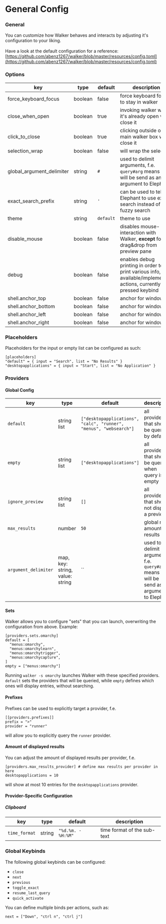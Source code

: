 # General Config

### General

You can customize how Walker behaves and interacts by adjusting it's configuration to your liking.\
\
Have a look at the default configuration for a reference: [https://github.com/abenz1267/walker/blob/master/resources/config.toml](https://github.com/abenz1267/walker/blob/master/resources/config.toml)

### Options

| key                       | type    | default   | description                                                                                                          |
| ------------------------- | ------- | --------- | -------------------------------------------------------------------------------------------------------------------- |
| force_keyboard_focus      | boolean | false     | force keyboard focus to stay in walker                                                                               |
| close_when_open           | boolean | true      | invoking walker while it's already open will close it                                                                |
| click_to_close            | boolean | true      | clicking outside of the main walker box will close it                                                                |
| selection_wrap            | boolean | false     | will wrap the selection                                                                                              |
| global_argument_delimiter | string  | `#`       | used to delimit arguments, f.e. `query#arg` means `arg` will be send as an argument to Elephant                      |
| exact_search_prefix       | string  | `'`       | can be used to tell Elephant to use exact search instead of fuzzy search                                             |
| theme                     | string  | `default` | theme to use                                                                                                         |
| disable_mouse             | boolean | false     | disables mouse-interaction with Walker, **except** for drag&drop from preview pane                                   |
| debug                     | boolean | false     | enables debug printing in order to print various info, f.e. available/implemented actions, currently pressed keybind |
| shell.anchor_top          | boolean | false     | anchor for window                                                                                                    |
| shell.anchor_bottom       | boolean | false     | anchor for window                                                                                                    |
| shell.anchor_left         | boolean | false     | anchor for window                                                                                                    |
| shell.anchor_right        | boolean | false     | anchor for window                                                                                                    |

### Placeholders

Placeholders for the input or empty list can be configured as such:

```
[placeholders]
"default" = { input = "Search", list = "No Results" }
"desktopapplications" = { input = "Start", list = "No Application" }
```

### Providers

#### Global Config

| key                  | type                            | default                                                           | description                                                                                     |
| -------------------- | ------------------------------- | ----------------------------------------------------------------- | ----------------------------------------------------------------------------------------------- |
| `default`            | string list                     | `["desktopapplications", "calc", "runner", "menus", "websearch"]` | all providers that should be queried by default                                                 |
| `empty`              | string list                     | `["desktopapplications"]`                                         | all providers that should be queried when query is empty                                        |
| `ignore_preview`     | string list                     | `[]`                                                              | all providers that should not display a preview.                                                |
| `max_results`        | number                          | `50`                                                              | global max amount of results                                                                    |
| `argument_delimiter` | map, key: string, value: string | ``                                                                | used to delimit arguments, f.e. `query#arg` means `arg` will be send as an argument to Elephant |

#### Sets

Walker allows you to configure "sets" that you can launch, overwriting the configuration from above. Example:

```
[providers.sets.omarchy]
default = [
  "menus:omarchy",
  "menus:omarchylearn",
  "menus:omarchytrigger",
  "menus:omarchycapture",
]
empty = ["menus:omarchy"]
```

Running `walker -s omarchy` launches Walker with these specified providers. `default` sets the providers that will be queried, while `empty` defines which ones will display entries, without searching.

#### Prefixes

Prefixes can be used to explicitly target a provider, f.e.

```
[[providers.prefixes]]
prefix = ">"
provider = "runner"
```

will allow you to explicitly query the `runner` provider.

#### Amount of displayed results

You can adjust the amount of displayed results per provider, f.e.

```
[providers.max_results_provider] # define max results per provider in here
desktopapplications = 10
```

will show at most 10 entries for the `desktopapplications` provider.

#### Provider-Specific Configuration

##### Clipboard

| key           | type   | default            | description                 |
| ------------- | ------ | ------------------ | --------------------------- |
| `time_format` | string | `"%d.%m. - %H:%M"` | time format of the sub-text |

### Global Keybinds

The following global keybinds can be configured:

- `close`
- `next`
- `previous`
- `toggle_exact`
- `resume_last_query`
- `quick_activate`

You can define multiple binds per actions, such as:

```
next = ["Down", "ctrl n", "ctrl j"]
```
